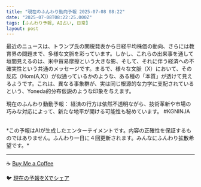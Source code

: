 ```yaml
---
title: "現在のふんわり動向予報 2025-07-08 08:22"
date: "2025-07-08T08:22:25.000Z"
tags: [ふんわり予報, AI占い, 日常]
layout: post
---
```


最近のニュースは、トランプ氏の関税発表から日経平均株価の動向、さらには教育界の問題まで、多様な文脈を彩っています。しかし、これらの出来事を通して垣間見えるのは、米中貿易摩擦という大きな影、そして、それに伴う経済への不確実性という共通のメッセージです。まるで、様々な文脈（X）において、その反応（Hom(A,X)）が似通っているかのような、ある種の「本質」が透けて見えるようです。これは、異なる事象群が、実は同じ根源的な力学に支配されているという、Yoneda的分布仮説のような印象を与えます。


現在のふんわり動動予報：
経済の行方は依然不透明ながら、技術革新や市場の巧みな対応によって、新たな地平が開ける可能性も秘めています。 #KGNINJA

<br>
*この予報はAIが生成したエンターテイメントです。内容の正確性を保証するものではありません。ふんわり一日に４回更新されます。みんなにふんわり拡散希望です。*

---
☕️ [Buy Me a Coffee](https://www.buymeacoffee.com/kgninja)

🐦 [現在の予報をXでシェア](https://twitter.com/intent/tweet?text=%E7%8F%BE%E5%9C%A8%E3%81%AE%E3%81%B5%E3%82%93%E3%82%8F%E3%82%8A%E4%BA%88%E5%A0%B1%3A%20%E3%80%8C%E6%9C%80%E8%BF%91%E3%81%AE%E3%83%8B%E3%83%A5%E3%83%BC%E3%82%B9%E3%81%AF%E3%80%81%E3%83%88%E3%83%A9%E3%83%B3%E3%83%97%E6%B0%8F%E3%81%AE%E9%96%A2%E7%A8%8E%E7%99%BA%E8%A1%A8%E3%81%8B%E3%82%89%E6%97%A5%E7%B5%8C%E5%B9%B3%E5%9D%87%E6%A0%AA%E4%BE%A1%E3%81%AE%E5%8B%95%E5%90%91%E3%80%81%E3%81%95%E3%82%89%E3%81%AB%E3%81%AF%E6%95%99%E8%82%B2%E7%95%8C%E3%81%AE%E5%95%8F%E9%A1%8C%E3%81%BE%E3%81%A7%E3%80%81%E5%A4%9A%E6%A7%98%E3%81%AA%E6%96%87%E8%84%88%E3%82%92%E5%BD%A9%E3%81%A3%E3%81%A6%E3%81%84%E3%81%BE%E3%81%99%E3%80%82%E3%80%8D%23KGNINJA%20%E7%B6%9A%E3%81%8D%E3%81%AF%E3%83%96%E3%83%AD%E3%82%B0%E3%81%A7%EF%BC%81%F0%9F%91%87&url=https%3A%2F%2Fkg-ninja.github.io%2FFunwariyoso%2F)
